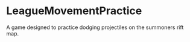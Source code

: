 # LeagueMovementPractice
A game designed to practice dodging projectiles on the summoners rift map.
